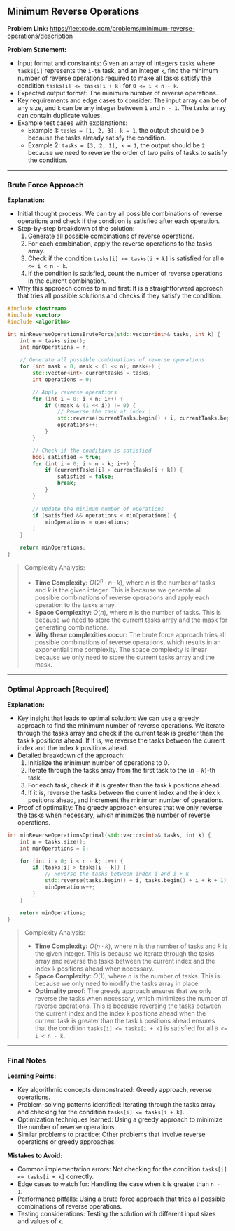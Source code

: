 ## Minimum Reverse Operations
**Problem Link:** https://leetcode.com/problems/minimum-reverse-operations/description

**Problem Statement:**
- Input format and constraints: Given an array of integers `tasks` where `tasks[i]` represents the `i-th` task, and an integer `k`, find the minimum number of reverse operations required to make all tasks satisfy the condition `tasks[i] <= tasks[i + k]` for `0 <= i < n - k`.
- Expected output format: The minimum number of reverse operations.
- Key requirements and edge cases to consider: The input array can be of any size, and `k` can be any integer between `1` and `n - 1`. The tasks array can contain duplicate values.
- Example test cases with explanations:
  - Example 1: `tasks = [1, 2, 3], k = 1`, the output should be `0` because the tasks already satisfy the condition.
  - Example 2: `tasks = [3, 2, 1], k = 1`, the output should be `2` because we need to reverse the order of two pairs of tasks to satisfy the condition.

---

### Brute Force Approach
**Explanation:**
- Initial thought process: We can try all possible combinations of reverse operations and check if the condition is satisfied after each operation.
- Step-by-step breakdown of the solution:
  1. Generate all possible combinations of reverse operations.
  2. For each combination, apply the reverse operations to the tasks array.
  3. Check if the condition `tasks[i] <= tasks[i + k]` is satisfied for all `0 <= i < n - k`.
  4. If the condition is satisfied, count the number of reverse operations in the current combination.
- Why this approach comes to mind first: It is a straightforward approach that tries all possible solutions and checks if they satisfy the condition.

```cpp
#include <iostream>
#include <vector>
#include <algorithm>

int minReverseOperationsBruteForce(std::vector<int>& tasks, int k) {
    int n = tasks.size();
    int minOperations = n;

    // Generate all possible combinations of reverse operations
    for (int mask = 0; mask < (1 << n); mask++) {
        std::vector<int> currentTasks = tasks;
        int operations = 0;

        // Apply reverse operations
        for (int i = 0; i < n; i++) {
            if ((mask & (1 << i)) != 0) {
                // Reverse the task at index i
                std::reverse(currentTasks.begin() + i, currentTasks.begin() + i + k);
                operations++;
            }
        }

        // Check if the condition is satisfied
        bool satisfied = true;
        for (int i = 0; i < n - k; i++) {
            if (currentTasks[i] > currentTasks[i + k]) {
                satisfied = false;
                break;
            }
        }

        // Update the minimum number of operations
        if (satisfied && operations < minOperations) {
            minOperations = operations;
        }
    }

    return minOperations;
}
```

> Complexity Analysis:
> - **Time Complexity:** $O(2^n \cdot n \cdot k)$, where $n$ is the number of tasks and $k$ is the given integer. This is because we generate all possible combinations of reverse operations and apply each operation to the tasks array.
> - **Space Complexity:** $O(n)$, where $n$ is the number of tasks. This is because we need to store the current tasks array and the mask for generating combinations.
> - **Why these complexities occur:** The brute force approach tries all possible combinations of reverse operations, which results in an exponential time complexity. The space complexity is linear because we only need to store the current tasks array and the mask.

---

### Optimal Approach (Required)
**Explanation:**
- Key insight that leads to optimal solution: We can use a greedy approach to find the minimum number of reverse operations. We iterate through the tasks array and check if the current task is greater than the task `k` positions ahead. If it is, we reverse the tasks between the current index and the index `k` positions ahead.
- Detailed breakdown of the approach:
  1. Initialize the minimum number of operations to 0.
  2. Iterate through the tasks array from the first task to the $(n - k)$-th task.
  3. For each task, check if it is greater than the task `k` positions ahead.
  4. If it is, reverse the tasks between the current index and the index `k` positions ahead, and increment the minimum number of operations.
- Proof of optimality: The greedy approach ensures that we only reverse the tasks when necessary, which minimizes the number of reverse operations.

```cpp
int minReverseOperationsOptimal(std::vector<int>& tasks, int k) {
    int n = tasks.size();
    int minOperations = 0;

    for (int i = 0; i < n - k; i++) {
        if (tasks[i] > tasks[i + k]) {
            // Reverse the tasks between index i and i + k
            std::reverse(tasks.begin() + i, tasks.begin() + i + k + 1);
            minOperations++;
        }
    }

    return minOperations;
}
```

> Complexity Analysis:
> - **Time Complexity:** $O(n \cdot k)$, where $n$ is the number of tasks and $k$ is the given integer. This is because we iterate through the tasks array and reverse the tasks between the current index and the index `k` positions ahead when necessary.
> - **Space Complexity:** $O(1)$, where $n$ is the number of tasks. This is because we only need to modify the tasks array in place.
> - **Optimality proof:** The greedy approach ensures that we only reverse the tasks when necessary, which minimizes the number of reverse operations. This is because reversing the tasks between the current index and the index `k` positions ahead when the current task is greater than the task `k` positions ahead ensures that the condition `tasks[i] <= tasks[i + k]` is satisfied for all `0 <= i < n - k`.

---

### Final Notes

**Learning Points:**
- Key algorithmic concepts demonstrated: Greedy approach, reverse operations.
- Problem-solving patterns identified: Iterating through the tasks array and checking for the condition `tasks[i] <= tasks[i + k]`.
- Optimization techniques learned: Using a greedy approach to minimize the number of reverse operations.
- Similar problems to practice: Other problems that involve reverse operations or greedy approaches.

**Mistakes to Avoid:**
- Common implementation errors: Not checking for the condition `tasks[i] <= tasks[i + k]` correctly.
- Edge cases to watch for: Handling the case when `k` is greater than `n - 1`.
- Performance pitfalls: Using a brute force approach that tries all possible combinations of reverse operations.
- Testing considerations: Testing the solution with different input sizes and values of `k`.